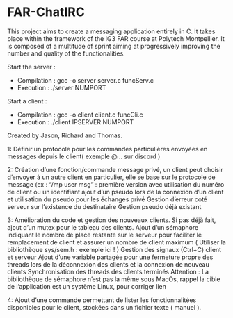
# FAR-ChatIRC

This project aims to create a messaging application entirely in C. 
It takes place within the framework of the IG3 FAR course at Polytech Montpellier.
It is composed of a multitude of sprint aiming at progressively improving the number and quality of the functionalities.

Start the server :
- Compilation : gcc -o server server.c funcServ.c
- Execution : ./server NUMPORT

Start a client :
- Compilation : gcc -o client client.c funcCli.c
- Execution : ./client IPSERVER NUMPORT

Created by Jason, Richard and Thomas.



1: Définir un protocole pour les commandes particulières envoyées en messages depuis le client( exemple @... sur discord )

2: Création d’une fonction/commande message privé, un client peut choisir d’envoyer à un autre client en particulier, elle se base sur le protocole de message (ex : “/mp user msg” : 
première version avec utilisation du numéro de client ou un identifiant 
ajout d’un pseudo lors de la connexion d’un client et utilisation du pseudo pour les échanges privé
Gestion d’erreur coté serveur sur l’existence du destinataire
Gestion pseudo déjà existant

3: Amélioration du code et gestion des nouveaux clients.
Si pas déjà fait, ajout d’un mutex pour le tableau des clients. 
Ajout d’un sémaphore indiquant le nombre de place restante sur le serveur pour faciliter le remplacement de client et assurer un nombre de client maximum (  Utiliser la bibliothèque sys/sem.h : exemple ici ! )
Gestion des signaux (Ctrl+C) client et serveur
Ajout d’une variable partagée pour une fermeture propre des threads lors de la déconnexion des clients et la connexion de nouveau clients
Synchronisation des threads des clients terminés
Attention : La bibliothèque de sémaphore n’est pas la même sous MacOs, rappel la cible de l’application est un système Linux, pour corriger lien

4: Ajout d’une commande permettant de lister les fonctionnalitées disponibles pour le client, stockées dans un fichier texte ( manuel ).

